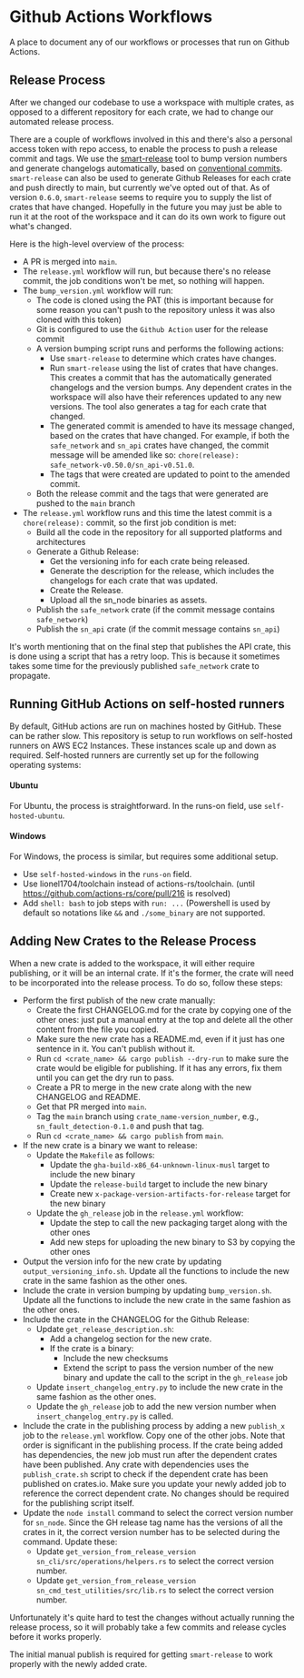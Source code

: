 # Github Actions Workflows

A place to document any of our workflows or processes that run on Github Actions.


## Release Process

After we changed our codebase to use a workspace with multiple crates, as opposed to a different repository for each crate, we had to change our automated release process.

There are a couple of workflows involved in this and there's also a personal access token with repo access, to enable the process to push a release commit and tags. We use the [smart-release](https://github.com/Byron/gitoxide/tree/main/cargo-smart-release) tool to bump version numbers and generate changelogs automatically, based on [conventional commits](https://www.conventionalcommits.org/en/v1.0.0-beta.2/). `smart-release` can also be used to generate Github Releases for each crate and push directly to main, but currently we've opted out of that. As of version `0.6.0`, `smart-release` seems to require you to supply the list of crates that have changed. Hopefully in the future you may just be able to run it at the root of the workspace and it can do its own work to figure out what's changed.

Here is the high-level overview of the process:

* A PR is merged into `main`.
* The `release.yml` workflow will run, but because there's no release commit, the job conditions won't be met, so nothing will happen.
* The `bump_version.yml` workflow will run:
    - The code is cloned using the PAT (this is important because for some reason you can't push to the repository unless it was also cloned with this token)
    - Git is configured to use the `Github Action` user for the release commit
    - A version bumping script runs and performs the following actions:
        + Use `smart-release` to determine which crates have changes.
        + Run `smart-release` using the list of crates that have changes. This creates a commit that has the automatically generated changelogs and the version bumps. Any dependent crates in the workspace will also have their references updated to any new versions. The tool also generates a tag for each crate that changed.
        + The generated commit is amended to have its message changed, based on the crates that have changed. For example, if both the `safe_network` and `sn_api` crates have changed, the commit message will be amended like so: `chore(release): safe_network-v0.50.0/sn_api-v0.51.0`.
        + The tags that were created are updated to point to the amended commit.
    - Both the release commit and the tags that were generated are pushed to the `main` branch
* The `release.yml` workflow runs and this time the latest commit is a `chore(release):` commit, so the first job condition is met:
    - Build all the code in the repository for all supported platforms and architectures
    - Generate a Github Release:
        + Get the versioning info for each crate being released.
        + Generate the description for the release, which includes the changelogs for each crate that was updated.
        + Create the Release.
        + Upload all the sn_node binaries as assets.
    - Publish the `safe_network` crate (if the commit message contains `safe_network`)
    - Publish the `sn_api` crate (if the commit message contains `sn_api`)

It's worth mentioning that on the final step that publishes the API crate, this is done using a script that has a retry loop. This is because it sometimes takes some time for the previously published `safe_network` crate to propagate.

## Running GitHub Actions on self-hosted runners

By default, GitHub actions are run on machines hosted by GitHub. These can be rather slow. This repository is setup to run workflows on self-hosted runners on AWS EC2 Instances. These instances scale up and down as required. Self-hosted runners are currently set up for the following operating systems:

#### Ubuntu

For Ubuntu, the process is straightforward. In the runs-on field, use `self-hosted-ubuntu`.

#### Windows

For Windows, the process is similar, but requires some additional setup.

- Use `self-hosted-windows` in the `runs-on` field.
- Use lionel1704/toolchain instead of actions-rs/toolchain. (until https://github.com/actions-rs/core/pull/216 is resolved)
- Add `shell: bash` to job steps with `run: ...` (Powershell is used by default so notations like `&&` and `./some_binary` are not supported.

## Adding New Crates to the Release Process

When a new crate is added to the workspace, it will either require publishing, or it will be an
internal crate. If it's the former, the crate will need to be incorporated into the release process.
To do so, follow these steps:

* Perform the first publish of the new crate manually:
    - Create the first CHANGELOG.md for the crate by copying one of the other ones: just put a
      manual entry at the top and delete all the other content from the file you copied.
    - Make sure the new crate has a README.md, even if it just has one sentence in it. You can't
      publish without it.
    - Run `cd <crate_name> && cargo publish --dry-run` to make sure the crate would be eligible for
      publishing. If it has any errors, fix them until you can get the dry run to pass.
    - Create a PR to merge in the new crate along with the new CHANGELOG and README.
    - Get that PR merged into `main`.
    - Tag the `main` branch using `crate_name-version_number`, e.g., `sn_fault_detection-0.1.0` and push
      that tag.
    - Run `cd <crate_name> && cargo publish` from `main`.
* If the new crate is a binary we want to release:
    - Update the `Makefile` as follows:
        + Update the `gha-build-x86_64-unknown-linux-musl` target to include the new binary
        + Update the `release-build` target to include the new binary
        + Create new `x-package-version-artifacts-for-release` target for the new binary
    - Update the `gh_release` job in the `release.yml` workflow:
        + Update the step to call the new packaging target along with the other ones
        + Add new steps for uploading the new binary to S3 by copying the other ones
* Output the version info for the new crate by updating `output_versioning_info.sh`. Update all the
  functions to include the new crate in the same fashion as the other ones.
* Include the crate in version bumping by updating `bump_version.sh`. Update all the functions to
  include the new crate in the same fashion as the other ones.
* Include the crate in the CHANGELOG for the Github Release:
    - Update `get_release_description.sh`:
        + Add a changelog section for the new crate.
        + If the crate is a binary:
            + Include the new checksums
            + Extend the script to pass the version number of the new binary and update the call to
              the script in the `gh_release` job
    - Update `insert_changelog_entry.py` to include the new crate in the same fashion as the other
      ones.
    - Update the `gh_release` job to add the new version number when `insert_changelog_entry.py`
      is called.
* Include the crate in the publishing process by adding a new `publish_x` job to the `release.yml`
  workflow. Copy one of the other jobs. Note that order is significant in the publishing process. If
  the crate being added has dependencies, the new job must run after the dependent crates have been
  published. Any crate with dependencies uses the `publish_crate.sh` script to check if the
  dependent crate has been published on crates.io. Make sure you update your newly added job to
  reference the correct dependent crate. No changes should be required for the publishing script
  itself.
* Update the `node install` command to select the correct version number for `sn_node`. Since the GH
  release tag name has the versions of all the crates in it, the correct version number has to be
  selected during the command. Update these:
    - Update `get_version_from_release_version` `sn_cli/src/operations/helpers.rs` to select the
      correct version number.
    - Update `get_version_from_release_version` `sn_cmd_test_utilities/src/lib.rs` to select the
      correct version number.

Unfortunately it's quite hard to test the changes without actually running the release process, so
it will probably take a few commits and release cycles before it works properly.

The initial manual publish is required for getting `smart-release` to work properly with the newly
added crate.
